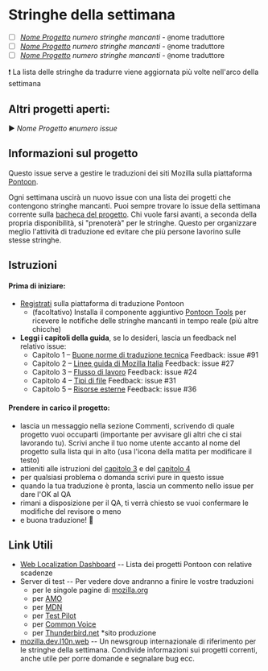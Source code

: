  # Stringhe della settimana
- [ ] [*Nome Progetto*](<url alle stringhe mancanti: usa il filtro speciale *Untranslated*>) *numero stringhe mancanti* - `@`nome traduttore
- [ ] [*Nome Progetto*](<url alle stringhe mancanti: usa il filtro speciale *Untranslated*>) *numero stringhe mancanti* - `@`nome traduttore
- [ ] [*Nome Progetto*](<url alle stringhe mancanti: usa il filtro speciale *Untranslated*>) *numero stringhe mancanti* - `@`nome traduttore

❗️  La lista delle stringhe da tradurre viene aggiornata più volte nell'arco della settimana

## Altri progetti aperti:
▶️  *Nome Progetto* `#`*numero issue*

## Informazioni sul progetto
Questo issue serve a gestire le traduzioni dei siti Mozilla sulla piattaforma [Pontoon](https://pontoon.mozilla.org/it/).

Ogni settimana uscirà un nuovo issue con una lista dei progetti che contengono stringhe mancanti. Puoi sempre trovare lo issue della settimana corrente sulla [bacheca del progetto](https://github.com/MozillaItalia/Mozilla-Italia-l10n-guide/projects/5).
Chi vuole farsi avanti, a seconda della propria disponibilità, si "prenoterà" per le stringhe.
Questo per organizzare meglio l'attività di traduzione ed evitare che più persone lavorino sulle stesse stringhe.

## Istruzioni
#### Prima di iniziare:
* [Registrati](https://accounts.firefox.com/oauth/signin?response_type=code&scope=profile%3Auid%20profile%3Aemail%20profile%3Adisplay_name%20profile%3Auid%20profile%3Adisplay_name%20profile%3Aemail&state=yrvTUh3o4F4c&redirect_uri=https%3A%2F%2Fpontoon.mozilla.org%2Faccounts%2Ffxa%2Flogin%2Fcallback%2F&client_id=76ab66239b5585ad) sulla piattaforma di traduzione Pontoon
  - (facoltativo) Installa il componente aggiuntivo [Pontoon Tools](https://addons.mozilla.org/it/firefox/addon/pontoon-tools/) per ricevere le notifiche delle stringhe mancanti in tempo reale (più altre chicche)
* **Leggi i capitoli della guida**, se lo desideri, lascia un feedback nel relativo issue:
  - Capitolo 1 – [Buone norme di traduzione tecnica](https://github.com/MozillaItalia/Mozilla-Italia-l10n-guide/blob/master/it/1-Buone_norme_di_traduzione.md) Feedback: issue #91 
  - Capitolo 2 – [Linee guida di Mozilla Italia](https://github.com/MozillaItalia/Mozilla-Italia-l10n-guide/blob/master/it/2-Linee_guida_di_Mozilla_Italia.md) Feedback: issue #27 
  - Capitolo 3 – [Flusso di lavoro](https://github.com/MozillaItalia/Mozilla-Italia-l10n-guide/blob/master/it/3-Flusso_di_lavoro.md) Feedback: issue #24 
  - Capitolo 4 – [Tipi di file](https://github.com/MozillaItalia/Mozilla-Italia-l10n-guide/blob/master/it/4-Tipi_di_file.md) Feedback: issue #31 
  - Capitolo 5  – [Risorse esterne](https://github.com/MozillaItalia/Mozilla-Italia-l10n-guide/blob/master/it/5-Risorse_esterne.md) Feedback: issue #36

#### Prendere in carico il progetto:
* lascia un messaggio nella sezione Commenti, scrivendo di quale progetto vuoi occuparti (importante per avvisare gli altri che ci stai lavorando tu). Scrivi anche il tuo nome utente accanto al nome del progetto sulla lista qui in alto (usa l'icona della matita per modificare il testo)
* attieniti alle istruzioni del [capitolo 3](https://github.com/MozillaItalia/Mozilla-Italia-l10n-guide/blob/master/it/3-Flusso_di_lavoro.md) e del [capitolo 4](https://github.com/MozillaItalia/Mozilla-Italia-l10n-guide/blob/master/it/4-Tipi_di_file.md)
* per qualsiasi problema o domanda scrivi pure in questo issue
* quando la tua traduzione è pronta, lascia un commento nello issue per dare l'OK al QA
* rimani a disposizione per il QA, ti verrà chiesto se vuoi confermare le modifiche del revisore o meno
* e buona traduzione! 🎊 

## Link Utili
* [Web Localization Dashboard](https://l10n.mozilla-community.org/webdashboard/?locale=it) -- Lista dei progetti Pontoon con relative scadenze
* Server di test -- Per vedere dove andranno a finire le vostre traduzioni
  - per le singole pagine di [mozilla.org](https://l10n.mozilla-community.org/langchecker/?action=listpages) 
  - per [AMO](https://addons-dev.allizom.org/it/)
  - per [MDN](https://developer.allizom.org/it/)
  - per [Test Pilot](https://testpilot-l10n.dev.mozaws.net/)
  - per [Common Voice](https://voice.allizom.org/it)
  - per [Thunderbird.net](https://www.thunderbird.net/it/) *sito produzione
* [mozilla.dev.l10n.web](https://groups.google.com/forum/#!forum/mozilla.dev.l10n.web) -- Un newsgroup internazionale di riferimento per le stringhe della settimana. Condivide informazioni sui progetti correnti, anche utile per porre domande e segnalare bug ecc.     
